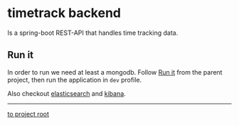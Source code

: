 # timetrack backend

Is a spring-boot REST-API that handles time tracking data.

## Run it
In order to run we need at least a mongodb. Follow [Run it](../README.md) from the parent project,
then run the application in `dev` profile.

Also checkout [elasticsearch](../docker/containers/elasticsearch/README.md) and [kibana](../docker/containers/kibana/README.md).

---
[to project root](../)